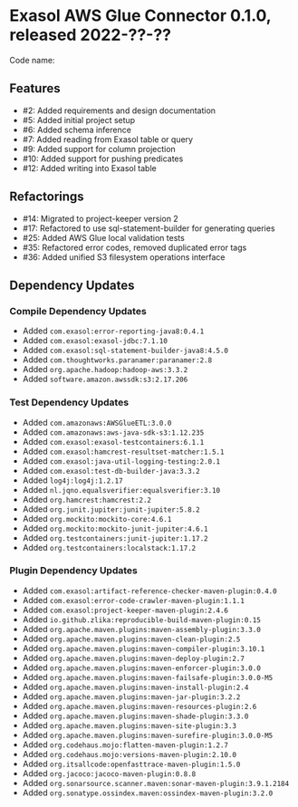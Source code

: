 # Exasol AWS Glue Connector 0.1.0, released 2022-??-??

Code name:

## Features

* #2: Added requirements and design documentation
* #5: Added initial project setup
* #6: Added schema inference
* #7: Added reading from Exasol table or query
* #9: Added support for column projection
* #10: Added support for pushing predicates
* #12: Added writing into Exasol table

## Refactorings

* #14: Migrated to project-keeper version 2
* #17: Refactored to use sql-statement-builder for generating queries
* #25: Added AWS Glue local validation tests
* #35: Refactored error codes, removed duplicated error tags
* #36: Added unified S3 filesystem operations interface

## Dependency Updates

### Compile Dependency Updates

* Added `com.exasol:error-reporting-java8:0.4.1`
* Added `com.exasol:exasol-jdbc:7.1.10`
* Added `com.exasol:sql-statement-builder-java8:4.5.0`
* Added `com.thoughtworks.paranamer:paranamer:2.8`
* Added `org.apache.hadoop:hadoop-aws:3.3.2`
* Added `software.amazon.awssdk:s3:2.17.206`

### Test Dependency Updates

* Added `com.amazonaws:AWSGlueETL:3.0.0`
* Added `com.amazonaws:aws-java-sdk-s3:1.12.235`
* Added `com.exasol:exasol-testcontainers:6.1.1`
* Added `com.exasol:hamcrest-resultset-matcher:1.5.1`
* Added `com.exasol:java-util-logging-testing:2.0.1`
* Added `com.exasol:test-db-builder-java:3.3.2`
* Added `log4j:log4j:1.2.17`
* Added `nl.jqno.equalsverifier:equalsverifier:3.10`
* Added `org.hamcrest:hamcrest:2.2`
* Added `org.junit.jupiter:junit-jupiter:5.8.2`
* Added `org.mockito:mockito-core:4.6.1`
* Added `org.mockito:mockito-junit-jupiter:4.6.1`
* Added `org.testcontainers:junit-jupiter:1.17.2`
* Added `org.testcontainers:localstack:1.17.2`

### Plugin Dependency Updates

* Added `com.exasol:artifact-reference-checker-maven-plugin:0.4.0`
* Added `com.exasol:error-code-crawler-maven-plugin:1.1.1`
* Added `com.exasol:project-keeper-maven-plugin:2.4.6`
* Added `io.github.zlika:reproducible-build-maven-plugin:0.15`
* Added `org.apache.maven.plugins:maven-assembly-plugin:3.3.0`
* Added `org.apache.maven.plugins:maven-clean-plugin:2.5`
* Added `org.apache.maven.plugins:maven-compiler-plugin:3.10.1`
* Added `org.apache.maven.plugins:maven-deploy-plugin:2.7`
* Added `org.apache.maven.plugins:maven-enforcer-plugin:3.0.0`
* Added `org.apache.maven.plugins:maven-failsafe-plugin:3.0.0-M5`
* Added `org.apache.maven.plugins:maven-install-plugin:2.4`
* Added `org.apache.maven.plugins:maven-jar-plugin:3.2.2`
* Added `org.apache.maven.plugins:maven-resources-plugin:2.6`
* Added `org.apache.maven.plugins:maven-shade-plugin:3.3.0`
* Added `org.apache.maven.plugins:maven-site-plugin:3.3`
* Added `org.apache.maven.plugins:maven-surefire-plugin:3.0.0-M5`
* Added `org.codehaus.mojo:flatten-maven-plugin:1.2.7`
* Added `org.codehaus.mojo:versions-maven-plugin:2.10.0`
* Added `org.itsallcode:openfasttrace-maven-plugin:1.5.0`
* Added `org.jacoco:jacoco-maven-plugin:0.8.8`
* Added `org.sonarsource.scanner.maven:sonar-maven-plugin:3.9.1.2184`
* Added `org.sonatype.ossindex.maven:ossindex-maven-plugin:3.2.0`
